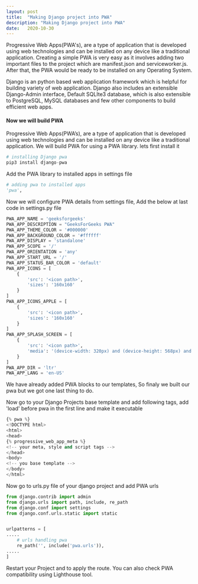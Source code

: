 ```yaml
---
layout: post
title:  "Making Django project into PWA"
description: "Making Django project into PWA"
date:   2020-10-30
---
```

Progressive Web Apps(PWA's), are a type of application that is developed using web technologies and can be installed on any device like a traditional application. Creating a simple PWA is very easy as it involves adding two important files to the project which are manifest.json and serviceworker.js. After that, the PWA would be ready to be installed on any Operating System.

Django is an python based web application framework which is helpful for building variety of web application. Django also includes an extensible Django-Admin interface, Default SQLIte3 database, which is also extensible to PostgreSQL, MySQL databases and few other components to build efficient web apps.

#### Now we will build PWA
Progressive Web Apps(PWA’s), are a type of application that is developed using web technologies and can be installed on any device like a traditional application. We will build PWA for using a PWA library. lets first install it

```python
# installing Django pwa
pip3 install django-pwa
```

Add the PWA library to installed apps in settings file

```python
# adding pwa to installed apps
'pwa',
```

Now we will configure PWA details from settings file, Add the below at last code in settings.py file

```python
PWA_APP_NAME = 'geeksforgeeks'
PWA_APP_DESCRIPTION = "GeeksForGeeks PWA"
PWA_APP_THEME_COLOR = '#000000'
PWA_APP_BACKGROUND_COLOR = '#ffffff'
PWA_APP_DISPLAY = 'standalone'
PWA_APP_SCOPE = '/'
PWA_APP_ORIENTATION = 'any'
PWA_APP_START_URL = '/'
PWA_APP_STATUS_BAR_COLOR = 'default'
PWA_APP_ICONS = [
    {
        'src': '<icon path>',
        'sizes': '160x160'
    }
]
PWA_APP_ICONS_APPLE = [
    {
        'src': '<icon path>',
        'sizes': '160x160'
    }
]
PWA_APP_SPLASH_SCREEN = [
    {
        'src': '<icon path>',
        'media': '(device-width: 320px) and (device-height: 568px) and (-webkit-device-pixel-ratio: 2)'
    }
]
PWA_APP_DIR = 'ltr'
PWA_APP_LANG = 'en-US'
```

We have already added PWA blocks to our templates, So finaly we built our pwa but we got one last thing to do.

Now go to your Django Projects base template and add following tags, add 'load' before pwa in the first line and make it executable

```python
{% pwa %}
<!DOCTYPE html>
<html>
<head>
{% progressive_web_app_meta %}
<!-- your meta, style and script tags -->
</head>
<body>
<!-- you base template -->
</body>
</html>
```

Now go to urls.py file of your django project and add PWA urls

```python
from django.contrib import admin
from django.urls import path, include, re_path
from django.conf import settings
from django.conf.urls.static import static


urlpatterns = [
.....
    # urls handling pwa
    re_path('', include('pwa.urls')),
.....
]
```

Restart your Project and to apply the route. You can also check PWA compatibility using Lighthouse tool.